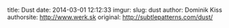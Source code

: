 title: Dust
date: 2014-03-01 12:12:33
imgur: 
slug: dust
author: Dominik Kiss
authorsite: http://www.werk.sk
original: http://subtlepatterns.com/dust/
